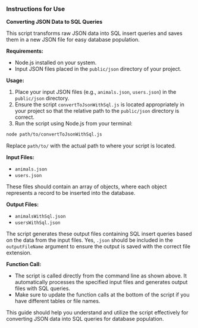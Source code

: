 ### Instructions for Use

**Converting JSON Data to SQL Queries**

This script transforms raw JSON data into SQL insert queries and saves them in a new JSON file for easy database population.

**Requirements:**
- Node.js installed on your system.
- Input JSON files placed in the `public/json` directory of your project.

**Usage:**
1. Place your input JSON files (e.g., `animals.json`, `users.json`) in the `public/json` directory.
2. Ensure the script `convertToJsonWithSql.js` is located appropriately in your project so that the relative path to the `public/json` directory is correct.
3. Run the script using Node.js from your terminal:

```bash
node path/to/convertToJsonWithSql.js
```

Replace `path/to/` with the actual path to where your script is located.

**Input Files:**
- `animals.json`
- `users.json`

These files should contain an array of objects, where each object represents a record to be inserted into the database.

**Output Files:**
- `animalsWithSql.json`
- `usersWithSql.json`

The script generates these output files containing SQL insert queries based on the data from the input files. Yes, `.json` should be included in the `outputFileName` argument to ensure the output is saved with the correct file extension.

**Function Call:**
- The script is called directly from the command line as shown above. It automatically processes the specified input files and generates output files with SQL queries.
- Make sure to update the function calls at the bottom of the script if you have different tables or file names.

This guide should help you understand and utilize the script effectively for converting JSON data into SQL queries for database population.